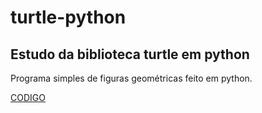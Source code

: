 # turtle-python
## Estudo da biblioteca turtle em python
Programa simples de figuras geométricas feito em python. 

<a href="https://github.com/pvictor1206/turtle-python/blob/main/turtle.py">CODIGO</a>

